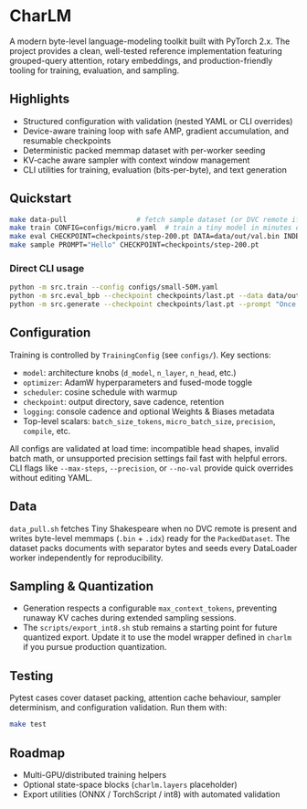 # CharLM

A modern byte-level language-modeling toolkit built with PyTorch 2.x. The project provides a clean, well-tested reference implementation featuring grouped-query attention, rotary embeddings, and production-friendly tooling for training, evaluation, and sampling.

## Highlights
- Structured configuration with validation (nested YAML or CLI overrides)
- Device-aware training loop with safe AMP, gradient accumulation, and resumable checkpoints
- Deterministic packed memmap dataset with per-worker seeding
- KV-cache aware sampler with context window management
- CLI utilities for training, evaluation (bits-per-byte), and text generation

## Quickstart
```bash
make data-pull                 # fetch sample dataset (or DVC remote if configured)
make train CONFIG=configs/micro.yaml  # train a tiny model in minutes on CPU/GPU
make eval CHECKPOINT=checkpoints/step-200.pt DATA=data/out/val.bin INDEX=data/out/val.idx
make sample PROMPT="Hello" CHECKPOINT=checkpoints/step-200.pt
```

### Direct CLI usage
```bash
python -m src.train --config configs/small-50M.yaml
python -m src.eval_bpb --checkpoint checkpoints/last.pt --data data/out/val.bin --index data/out/val.idx
python -m src.generate --checkpoint checkpoints/last.pt --prompt "Once upon a byte" --max-new 128
```

## Configuration
Training is controlled by `TrainingConfig` (see `configs/`). Key sections:
- `model`: architecture knobs (`d_model`, `n_layer`, `n_head`, etc.)
- `optimizer`: AdamW hyperparameters and fused-mode toggle
- `scheduler`: cosine schedule with warmup
- `checkpoint`: output directory, save cadence, retention
- `logging`: console cadence and optional Weights & Biases metadata
- Top-level scalars: `batch_size_tokens`, `micro_batch_size`, `precision`, `compile`, etc.

All configs are validated at load time: incompatible head shapes, invalid batch math, or unsupported precision settings fail fast with helpful errors. CLI flags like `--max-steps`, `--precision`, or `--no-val` provide quick overrides without editing YAML.

## Data
`data_pull.sh` fetches Tiny Shakespeare when no DVC remote is present and writes byte-level memmaps (`.bin` + `.idx`) ready for the `PackedDataset`. The dataset packs documents with separator bytes and seeds every DataLoader worker independently for reproducibility.

## Sampling & Quantization
- Generation respects a configurable `max_context_tokens`, preventing runaway KV caches during extended sampling sessions.
- The `scripts/export_int8.sh` stub remains a starting point for future quantized export. Update it to use the model wrapper defined in `charlm` if you pursue production quantization.

## Testing
Pytest cases cover dataset packing, attention cache behaviour, sampler determinism, and configuration validation. Run them with:
```bash
make test
```

## Roadmap
- Multi-GPU/distributed training helpers
- Optional state-space blocks (`charlm.layers` placeholder)
- Export utilities (ONNX / TorchScript / int8) with automated validation
